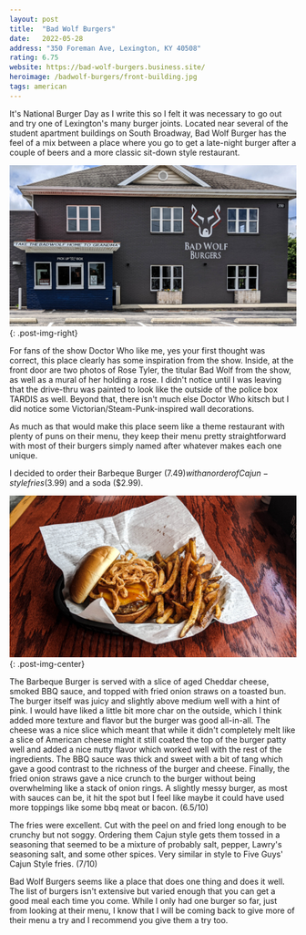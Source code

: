 ```yaml
---
layout: post
title:  "Bad Wolf Burgers"
date:   2022-05-28
address: "350 Foreman Ave, Lexington, KY 40508"
rating: 6.75
website: https://bad-wolf-burgers.business.site/
heroimage: /badwolf-burgers/front-building.jpg
tags: american
---
```


It's National Burger Day as I write this so I felt it was necessary to go out and try one of Lexington's many burger joints. Located near several of the student apartment buildings on South Broadway, Bad Wolf Burger has the feel of a mix between a place where you go to get a late-night burger after a couple of beers and a more classic sit-down style restaurant.

![Side of Restaurant](/assets/img/badwolf-burgers/side-building.jpg){: .post-img-right}

For fans of the show Doctor Who like me, yes your first thought was correct, this place clearly has some inspiration from the show. Inside, at the front door are two photos of Rose Tyler, the titular Bad Wolf from the show, as well as a mural of her holding a rose. I didn't notice until I was leaving that the drive-thru was painted to look like the outside of the police box TARDIS as well. Beyond that, there isn't much else Doctor Who kitsch but I did notice some Victorian/Steam-Punk-inspired wall decorations.

As much as that would make this place seem like a theme restaurant with plenty of puns on their menu, they keep their menu pretty straightforward with most of their burgers simply named after whatever makes each one unique.

I decided to order their Barbeque Burger ($7.49) with an order of Cajun-style fries ($3.99) and a soda ($2.99).

![Burger and Fries](/assets/img/badwolf-burgers/burger.jpg){: .post-img-center}

The Barbeque Burger is served with a slice of aged Cheddar cheese, smoked BBQ sauce, and topped with fried onion straws on a toasted bun. The burger itself was juicy and slightly above medium well with a hint of pink. I would have liked a little bit more char on the outside, which I think added more texture and flavor but the burger was good all-in-all. The cheese was a nice slice which meant that while it didn't completely melt like a slice of American cheese might it still coated the top of the burger patty well and added a nice nutty flavor which worked well with the rest of the ingredients. The BBQ sauce was thick and sweet with a bit of tang which gave a good contrast to the richness of the burger and cheese. Finally, the fried onion straws gave a nice crunch to the burger without being overwhelming like a stack of onion rings. A slightly messy burger, as most with sauces can be, it hit the spot but I feel like maybe it could have used more toppings like some bbq meat or bacon. (6.5/10)

The fries were excellent. Cut with the peel on and fried long enough to be crunchy but not soggy. Ordering them Cajun style gets them tossed in a seasoning that seemed to be a mixture of probably salt, pepper, Lawry's seasoning salt, and some other spices. Very similar in style to Five Guys' Cajun Style fries. (7/10)

Bad Wolf Burgers seems like a place that does one thing and does it well. The list of burgers isn't extensive but varied enough that you can get a good meal each time you come. While I only had one burger so far, just from looking at their menu, I know that I will be coming back to give more of their menu a try and I recommend you give them a try too.
